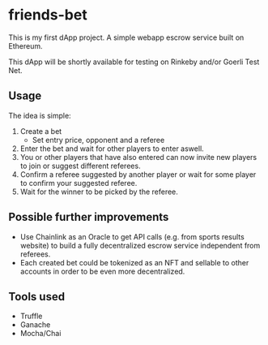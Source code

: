 # friends-bet

This is my first dApp project. A simple webapp escrow service built on Ethereum.

This dApp will be shortly available for testing on Rinkeby and/or Goerli Test Net.

## Usage

The idea is simple:

1. Create a bet
   - Set entry price, opponent and a referee
2. Enter the bet and wait for other players to enter aswell.
3. You or other players that have also entered can now invite new players to join or suggest different referees.
4. Confirm a referee suggested by another player or wait for some player to confirm your suggested referee.
5. Wait for the winner to be picked by the referee.

## Possible further improvements

- Use Chainlink as an Oracle to get API calls (e.g. from sports results website) to build a fully decentralized escrow service independent from referees.
- Each created bet could be tokenized as an NFT and sellable to other accounts in order to be even more decentralized.

## Tools used

- Truffle
- Ganache
- Mocha/Chai
